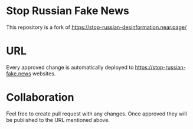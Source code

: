 # Stop Russian Fake News
This repository is a fork of https://stop-russian-desinformation.near.page/ 

# URL 
Every approved change is automatically deployed to https://stop-russian-fake.news websites. 

# Collaboration
Feel free to create pull request with any changes. Once approved they will be published to the URL mentioned above. 